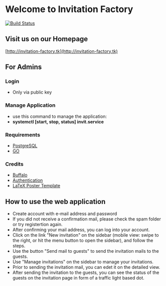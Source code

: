 # Welcome to Invitation Factory

[![Build Status](https://travis-ci.com/stuttgart-dhbw/com.dhbw.team3.svg?branch=master)](https://travis-ci.com/stuttgart-dhbw/com.dhbw.team3)

## Visit us on our Homepage

[http://invitation-factory.tk](http://invitation-factory.tk)

## For Admins

### Login

- Only via public key

### Manage Application

- use this command to manage the application:
- **systemctl [start, stop, status] invit.service**

### Requirements

- [PostgreSQL](https://wiki.ubuntuusers.de/PostgreSQL/)
- [GO](https://golang.org/doc/install?download=go1.11.linux-amd64.tar.gz)

### Credits

- [Buffalo](https://gobuffalo.io/en/docs/installation)
- [Authentication](https://github.com/gobuffalo/buffalo-auth)
- [LaTeX Poster Template](https://www.latextemplates.com/template/baposter-landscape-poster)

## How to use the web application

- Create account with e-mail address and password
- If you did not receive a confirmation mail, please check the spam folder or try registertion again.
- After confirming your mail address, you can log into your account.
- Click on the link "New invitation" on the sidebar (mobile view: swipe to the right, or hit the menu button to open the sidebar), and follow the steps.
- Use the button "Send mail to guests" to send the invitation mails to the guests.
- Use "Manage invitations" on the sidebar to manage your invitations.
- Prior to sending the invitation mail, you can edet it on the detailed view.
- After sending the invitation to the guests, you can see the status of the guests on the invitation page in form of a traffic light based dot.

